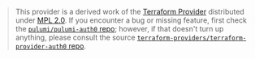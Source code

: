 > This provider is a derived work of the [Terraform Provider](https://github.com/terraform-providers/terraform-provider-auth0)
> distributed under [MPL 2.0](https://www.mozilla.org/en-US/MPL/2.0/). If you encounter a bug or missing feature,
> first check the [`pulumi/pulumi-auth0` repo](https://github.com/pulumi/pulumi-auth0/issues); however, if that doesn't turn up anything,
> please consult the source [`terraform-providers/terraform-provider-auth0` repo](https://github.com/terraform-providers/terraform-provider-auth0/issues).
